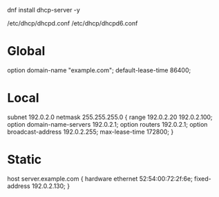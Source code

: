 dnf install dhcp-server -y

/etc/dhcp/dhcpd.conf
/etc/dhcp/dhcpd6.conf

# Global
option domain-name "example.com";
default-lease-time 86400;

# Local
subnet 192.0.2.0 netmask 255.255.255.0 {
range 192.0.2.20 192.0.2.100;
option domain-name-servers 192.0.2.1;
option routers 192.0.2.1;
option broadcast-address 192.0.2.255;
max-lease-time 172800;
}

# Static

host server.example.com {
hardware ethernet 52:54:00:72:2f:6e;
fixed-address 192.0.2.130;
}